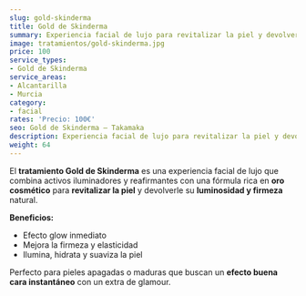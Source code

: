 ```yaml
---
slug: gold-skinderma
title: Gold de Skinderma
summary: Experiencia facial de lujo para revitalizar la piel y devolverle su luminosidad y firmeza natural.
image: tratamientos/gold-skinderma.jpg
price: 100
service_types:
- Gold de Skinderma
service_areas:
- Alcantarilla
- Murcia
category:
- facial
rates: 'Precio: 100€'
seo: Gold de Skinderma – Takamaka
description: Experiencia facial de lujo para revitalizar la piel y devolverle su luminosidad y firmeza natural.
weight: 64
---
```


El **tratamiento Gold de Skinderma** es una experiencia facial de lujo que combina activos iluminadores y reafirmantes con una fórmula rica en **oro cosmético** para **revitalizar la piel** y devolverle su **luminosidad y firmeza** natural.

**Beneficios:**

- Efecto glow inmediato
- Mejora la firmeza y elasticidad
- Ilumina, hidrata y suaviza la piel

Perfecto para pieles apagadas o maduras que buscan un **efecto buena cara instantáneo** con un extra de glamour.

